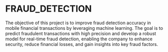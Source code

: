 # FRAUD_DETECTION
The objective of this project is to improve fraud detection accuracy in mobile financial transactions by leveraging machine learning. The goal is to predict fraudulent transactions with high precision and develop a robust model for real-time fraud detection, enabling the company to enhance security, reduce financial losses, and gain insights into key fraud factors.
